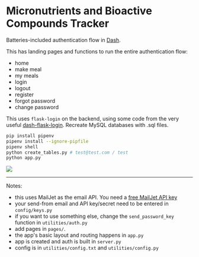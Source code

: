 # Micronutrients and Bioactive Compounds Tracker
Batteries-included authentication flow in [Dash](dash.plot.ly).

This has landing pages and functions to run the entire authentication flow:
- home
- make meal
- my meals
- login
- logout
- register
- forgot password
- change password

This uses `flask-login` on the backend, using some code from the very useful [dash-flask-login](https://github.com/RafaelMiquelino/dash-flask-login). 
Recreate MySQL databases with .sql files. 

```bash
pip install pipenv
pipenv install --ignore-pipfile
pipenv shell
python create_tables.py # test@test.com / test
python app.py
```

![](example.gif)

---

Notes:

- this uses MailJet as the email API. You need a [free MailJet API key](https://www.mailjet.com/email-api/)
- your send-from email and API key/secret need to be entered in `config/keys.py`
- if you want to use something else, change the `send_password_key` function in `utilities/auth.py`
- add pages in `pages/`.
- the app's basic layout and routing happens in `app.py`
- app is created and auth is built in `server.py`
- config is in `utilities/config.txt` and `utilities/config.py`
